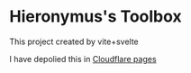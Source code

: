 # Hieronymus's Toolbox

This project created by vite+svelte

I have depolied this in [Cloudflare pages](https://hieronymus-toolbox.pages.dev/)
